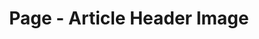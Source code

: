 ---
layout: article
title: Page - Article Header Image
tags: Template
article_header:
  type: cover
  image:
    src: /assets/images/cover2.jpg
cover: /assets/images/axure/page-article-header-cover-image.jpg
---